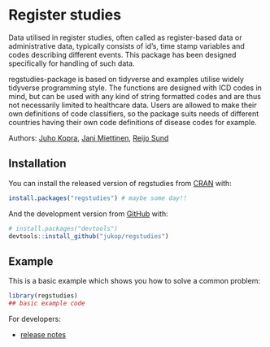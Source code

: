 
<!-- README.md is generated from README.Rmd. Please edit that file -->

# Register studies

<!-- badges: start -->

<!-- badges: end -->

Data utilised in register studies, often called as register-based data
or administrative data, typically consists of id’s, time stamp variables
and codes describing different events. This package has been designed
specifically for handling of such data.

regstudies-package is based on tidyverse and examples utilise widely
tidyverse programming style. The functions are designed with ICD codes
in mind, but can be used with any kind of string formatted codes and are
thus not necessarily limited to healthcare data. Users are allowed to
make their own definitions of code classifiers, so the package suits
needs of different countries having their own code definitions of
disease codes for example.

Authors: [Juho Kopra](https://github.com/jukop), [Jani
Miettinen](https://github.com/janikmiet), [Reijo
Sund](https://github.com/rsund)

## Installation

You can install the released version of regstudies from
[CRAN](https://CRAN.R-project.org) with:

``` r
install.packages("regstudies") # maybe some day!! 
```

And the development version from [GitHub](https://github.com/) with:

``` r
# install.packages("devtools")
devtools::install_github("jukop/regstudies")
```

## Example

This is a basic example which shows you how to solve a common problem:

``` r
library(regstudies)
## basic example code
```

For developers:

  - [release notes](http://r-pkgs.had.co.nz/release.html)
